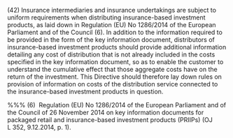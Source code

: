 (42) Insurance intermediaries and insurance undertakings are subject to uniform requirements when distributing insurance-based investment products, as laid down in Regulation (EU) No 1286/2014 of the European Parliament and of the Council (6). In addition to the information required to be provided in the form of the key information document, distributors of insurance-based investment products should provide additional information detailing any cost of distribution that is not already included in the costs specified in the key information document, so as to enable the customer to understand the cumulative effect that those aggregate costs have on the return of the investment. This Directive should therefore lay down rules on provision of information on costs of the distribution service connected to the insurance-based investment products in question.

%%% (6)  Regulation (EU) No 1286/2014 of the European Parliament and of the Council of 26 November 2014 on key information documents for packaged retail and insurance-based investment products (PRIIPs) (OJ L 352, 9.12.2014, p. 1).